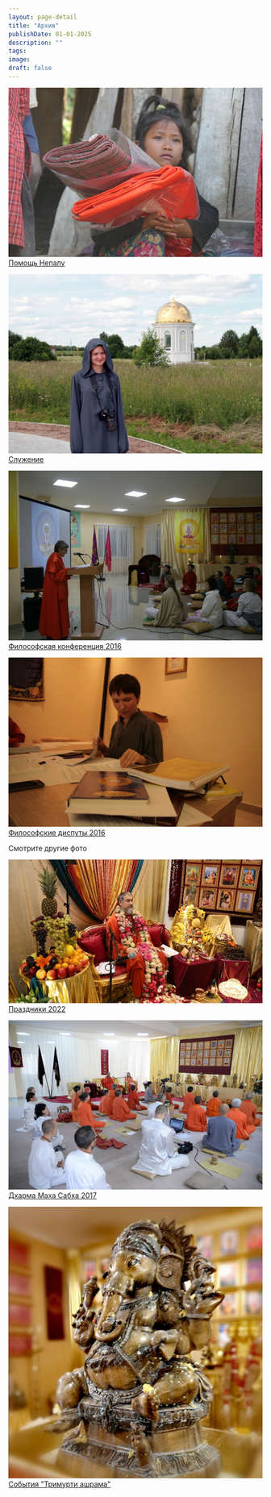 ```yaml
---
layout: page-detail
title: "Архив"
publishDate: 01-01-2025
description: ""
tags:
image:
draft: false
---
```


[ ![Помощь Непалу](/upload/iblock/8a0/8a084f8437216d7d7ab3e95570a8c3d5.jpg) Помощь Непалу ](/foto/pomoshch-nepalu/) 

[ ![Служение](/upload/iblock/789/7890879867272ba989e479e784b0994e.jpg) Служение ](/foto/sluzhenie/) 

[ ![Философская конференция 2016](/upload/iblock/b22/b22794b258e3815a9d46cc4e8ea4e5a7.jpg) Философская конференция 2016 ](/foto/filosofskaya-konferentsiya-2016/) 

[ ![Философские диспуты 2016](/upload/iblock/296/296a164ff943ab9f34ed76864eeac9fa.jpg) Философские диспуты 2016 ](/foto/filosofskie-disputy-2016/) 

Смотрите другие фото

[ ![Праздники 2022](/upload/iblock/1b3/1b3b9ba064b3f94484ca09ead5c8188d.JPG) Праздники 2022 ](/foto/prazdniki-2022/) 

[ ![Дхарма Маха Сабха 2017](/upload/iblock/334/3345b62a235f00977c049b4747f2b3d4.jpg) Дхарма Маха Сабха 2017 ](/foto/dkharma-makha-sabkha-2017/) 

[ ![События "Тримурти ашрама"](/upload/iblock/746/746bb2f61f82ce4f7b7d878e3dbbc31b.jpg) События "Тримурти ашрама" ](/foto/sobytiya-trimurti/) 
